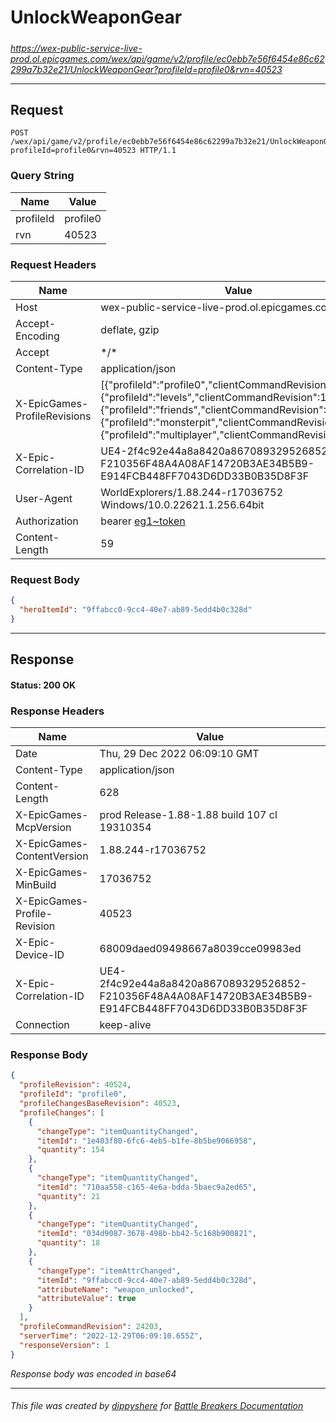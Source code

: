 # UnlockWeaponGear

#####

*https://wex-public-service-live-prod.ol.epicgames.com/wex/api/game/v2/profile/ec0ebb7e56f6454e86c62299a7b32e21/UnlockWeaponGear?profileId=profile0&rvn=40523*



___

## Request

```http request
POST /wex/api/game/v2/profile/ec0ebb7e56f6454e86c62299a7b32e21/UnlockWeaponGear?profileId=profile0&rvn=40523 HTTP/1.1
```

### Query String

| Name | Value |
|---|---|
| profileId | profile0 |
| rvn | 40523 |




### Request Headers

| Name | Value |
|---|---|
| Host | wex-public-service-live-prod.ol.epicgames.com |
| Accept-Encoding | deflate, gzip |
| Accept | \*/\* |
| Content-Type | application/json |
| X-EpicGames-ProfileRevisions | [{"profileId":"profile0","clientCommandRevision":24202},{"profileId":"levels","clientCommandRevision":14486},{"profileId":"friends","clientCommandRevision":8264},{"profileId":"monsterpit","clientCommandRevision":1081},{"profileId":"multiplayer","clientCommandRevision":900}] |
| X-Epic-Correlation-ID | UE4-2f4c92e44a8a8420a867089329526852-F210356F48A4A08AF14720B3AE34B5B9-E914FCB448FF7043D6DD33B0B35D8F3F |
| User-Agent | WorldExplorers/1.88.244-r17036752 Windows/10.0.22621.1.256.64bit |
| Authorization | bearer [eg1~token](https://github.com/dippyshere/battle-breakers-documentation/blob/master/docs/common/tokens/eg1.md) |
| Content-Length | 59 |


### Request Body

```json
{
  "heroItemId": "9ffabcc0-9cc4-40e7-ab89-5edd4b0c328d"
}
```

___

## Response

#### Status: 200 OK




### Response Headers

| Name | Value |
|---|---|
| Date | Thu, 29 Dec 2022 06:09:10 GMT |
| Content-Type | application/json |
| Content-Length | 628 |
| X-EpicGames-McpVersion | prod Release-1.88-1.88 build 107 cl 19310354 |
| X-EpicGames-ContentVersion | 1.88.244-r17036752 |
| X-EpicGames-MinBuild | 17036752 |
| X-EpicGames-Profile-Revision | 40523 |
| X-Epic-Device-ID | 68009daed09498667a8039cce09983ed |
| X-Epic-Correlation-ID | UE4-2f4c92e44a8a8420a867089329526852-F210356F48A4A08AF14720B3AE34B5B9-E914FCB448FF7043D6DD33B0B35D8F3F |
| Connection | keep-alive |


### Response Body

```json
{
  "profileRevision": 40524,
  "profileId": "profile0",
  "profileChangesBaseRevision": 40523,
  "profileChanges": [
    {
      "changeType": "itemQuantityChanged",
      "itemId": "1e403f80-6fc6-4eb5-b1fe-8b5be9066958",
      "quantity": 154
    },
    {
      "changeType": "itemQuantityChanged",
      "itemId": "710aa558-c165-4e6a-bdda-5baec9a2ed65",
      "quantity": 21
    },
    {
      "changeType": "itemQuantityChanged",
      "itemId": "034d9087-3678-498b-bb42-5c168b900821",
      "quantity": 18
    },
    {
      "changeType": "itemAttrChanged",
      "itemId": "9ffabcc0-9cc4-40e7-ab89-5edd4b0c328d",
      "attributeName": "weapon_unlocked",
      "attributeValue": true
    }
  ],
  "profileCommandRevision": 24203,
  "serverTime": "2022-12-29T06:09:10.655Z",
  "responseVersion": 1
}
```

*Response body was encoded in base64*

___

###### This file was created by [dippyshere](https://github.com/dippyshere) for [Battle Breakers Documentation](https://github.com/dippyshere/battle-breakers-documentation)
